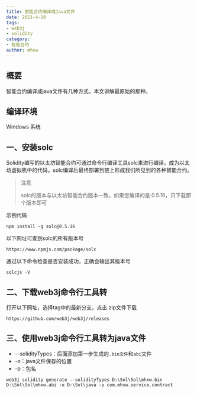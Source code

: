 ```yaml
---
title: 智能合约编译成Java文件
date: 2021-4-10
tags:
- web3j
- solidity
category:
- 智能合约
author: mhxw
---
```


## 概要

智能合约编译成java文件有几种方式，本文讲解最原始的那种。

## 编译环境

Windows 系统

## 一、安装solc
<!-- more -->
Solidity编写的以太坊智能合约可通过命令行编译工具solc来进行编译，成为以太坊虚拟机中的代码。solc编译后最终部署到链上形成我们所见到的各种智能合约。

> 注意
> 
> solc的版本与以太坊智能合约版本一致，如果您编译的是.0.5.16，只下载那个版本即可

示例代码

```shell
npm install -g solc@0.5.16
```

以下网址可查到solc的所有版本号

```shell
https://www.npmjs.com/package/solc
```

通过以下命令检查是否安装成功，正确会输出其版本号

```shell
solcjs -V
```

## 二、下载web3j命令行工具转

打开以下网址，选择tag中的最新分支，点击.zip文件下载

```shell
https://github.com/web3j/web3j/releases
```

## 三、使用web3j命令行工具转为java文件

- --solidityTypes：后面添加第一步生成的`.bin文件`和`abi`文件
- -o：java文件保存的位置
- -p：包名

```shell
web3j solidity generate --solidityTypes D:\Sol\Sol\mhxw.bin D:\Sol\Sol\mhxw.abi -o D:\Sol\java -p com.mhxw.service.contract
```
